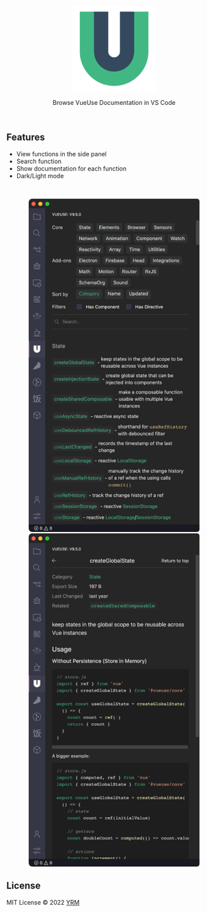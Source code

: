 <br>
<p align="center">
<a href="https://vueuse.org" target="_blank">
<img src="resources/logo.png" alt="Vue Use" width="200"/>
</a>
</p>

<p align="center">
Browse VueUse Documentation in VS Code
</p>

<br>

## Features

- View functions in the side panel
- Search function
- Show documentation for each function
- Dark/Light mode

<br>

<p align="center">
<img width="400" src="resources/snapshot1.png" style="border-radius: 6px">
<img width="400" src="resources/snapshot2.png" style="border-radius: 6px">
</p>

## License

MIT License © 2022 [YRM](https://github.com/yrming)